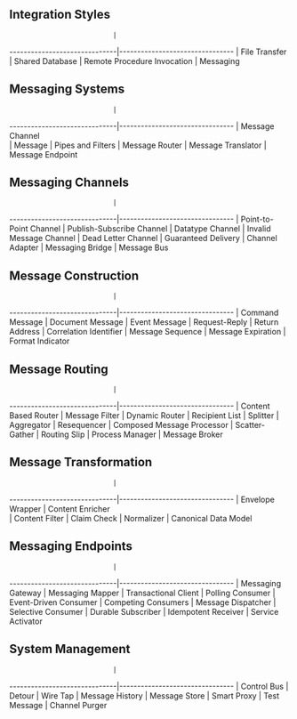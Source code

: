 
## Integration Styles

                              |                                
------------------------------|--------------------------------
                              | File Transfer
                              | Shared Database
                              | Remote Procedure Invocation
                              | Messaging

## Messaging Systems

                              |                                
------------------------------|--------------------------------
                              | Message Channel  
                              | Message
                              | Pipes and Filters
                              | Message Router
                              | Message Translator
                              | Message Endpoint


## Messaging Channels

                              |                                
------------------------------|--------------------------------
                              | Point-to-Point Channel 
                              | Publish-Subscribe Channel
                              | Datatype Channel
                              | Invalid Message Channel
                              | Dead Letter Channel
                              | Guaranteed Delivery
                              | Channel Adapter
                              | Messaging Bridge
                              | Message Bus

## Message Construction

                              |                                
------------------------------|--------------------------------
                              | Command Message
                              | Document Message
                              | Event Message
                              | Request-Reply
                              | Return Address
                              | Correlation Identifier
                              | Message Sequence
                              | Message Expiration
                              | Format Indicator

## Message Routing

                              |                                
------------------------------|--------------------------------
                              | Content Based Router
                              | Message Filter
                              | Dynamic Router
                              | Recipient List
                              | Splitter
                              | Aggregator
                              | Resequencer
                              | Composed Message Processor
                              | Scatter-Gather
                              | Routing Slip
                              | Process Manager
                              | Message Broker

## Message Transformation

                              |                                
------------------------------|--------------------------------
                              | Envelope Wrapper
                              | Content Enricher	
                              | Content Filter
                              | Claim Check
                              | Normalizer
                              | Canonical Data Model

## Messaging Endpoints

                              |                                
------------------------------|--------------------------------
                              | Messaging Gateway
                              | Messaging Mapper
                              | Transactional Client
                              | Polling Consumer
                              | Event-Driven Consumer
                              | Competing Consumers
                              | Message Dispatcher
                              | Selective Consumer
                              | Durable Subscriber
                              | Idempotent Receiver
                              | Service Activator

							
## System Management

                              |                                
------------------------------|--------------------------------
                              | Control Bus
                              | Detour
                              | Wire Tap
                              | Message History
                              | Message Store
                              | Smart Proxy
                              | Test Message
                              | Channel Purger
